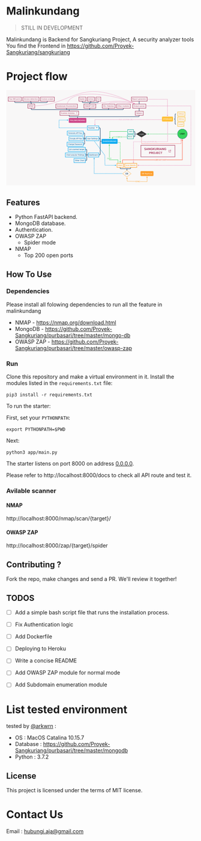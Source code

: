 # Malinkundang

> STILL IN DEVELOPMENT

Malinkundang is Backend for Sangkuriang Project, A security analyzer tools
You find the Frontend in https://github.com/Proyek-Sangkuriang/sangkuriang

# Project flow
![Sangkuriang](flow/Tech-Flowchart.png)

## Features

+ Python FastAPI backend.
+ MongoDB database.
+ Authentication.
+ OWASP ZAP
    + Spider mode
+ NMAP
    + Top 200 open ports

## How To Use

### Dependencies

Please install all folowing dependencies to run all the feature in malinkundang

- NMAP      - https://nmap.org/download.html
- MongoDB   - https://github.com/Proyek-Sangkuriang/purbasari/tree/master/mongo-db
- OWASP ZAP - https://github.com/Proyek-Sangkuriang/purbasari/tree/master/owasp-zap

### Run

Clone this repository and make a virtual environment in it. Install the modules listed in the `requirements.txt` file:

```console
pip3 install -r requirements.txt
```

To run the starter:

First, set your `PYTHONPATH`:

```console
export PYTHONPATH=$PWD
```

Next:

```console
python3 app/main.py
```

The starter listens on port 8000 on address [0.0.0.0](0.0.0.0).

Please refer to http://localhost:8000/docs to check all API route and test it.

### Avilable scanner
#### NMAP
http://localhost:8000/nmap/scan/{target}/

#### OWASP ZAP
http://localhost:8000/zap/{target}/spider

## Contributing ?

Fork the repo, make changes and send a PR. We'll review it together!

## TODOS

- [ ] Add a simple bash script file that runs the installation process.

- [ ] Fix Authentication logic

- [ ] Add Dockerfile

- [ ] Deploying to Heroku

- [ ] Write a concise README

- [ ] Add OWASP ZAP module for normal mode

- [ ] Add Subdomain enumeration module

# List tested environment

tested by [@arkwrn](https://github.com/arkwrn) :
- OS       : MacOS Catalina 10.15.7
- Database : https://github.com/Proyek-Sangkuriang/purbasari/tree/master/mongodb
- Python   : 3.7.2

## License

This project is licensed under the terms of MIT license.

# Contact Us

Email : hubungi.aja@gmail.com

